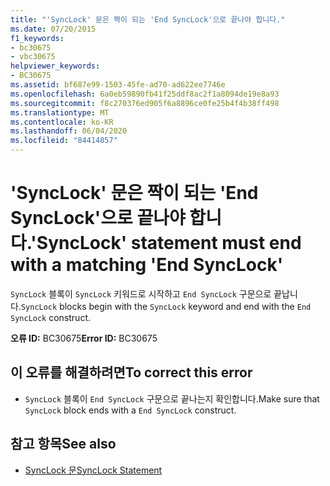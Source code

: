 ```yaml
---
title: "'SyncLock' 문은 짝이 되는 'End SyncLock'으로 끝나야 합니다."
ms.date: 07/20/2015
f1_keywords:
- bc30675
- vbc30675
helpviewer_keywords:
- BC30675
ms.assetid: bf687e99-1503-45fe-ad70-ad622ee7746e
ms.openlocfilehash: 6a0eb59890fb41f25ddf8ac2f1a8094de19e8a93
ms.sourcegitcommit: f8c270376ed905f6a8896ce0fe25b4f4b38ff498
ms.translationtype: MT
ms.contentlocale: ko-KR
ms.lasthandoff: 06/04/2020
ms.locfileid: "84414857"
---
```

# <a name="synclock-statement-must-end-with-a-matching-end-synclock"></a><span data-ttu-id="c814e-102">'SyncLock' 문은 짝이 되는 'End SyncLock'으로 끝나야 합니다.</span><span class="sxs-lookup"><span data-stu-id="c814e-102">'SyncLock' statement must end with a matching 'End SyncLock'</span></span>
<span data-ttu-id="c814e-103">`SyncLock` 블록이 `SyncLock` 키워드로 시작하고 `End SyncLock` 구문으로 끝납니다.</span><span class="sxs-lookup"><span data-stu-id="c814e-103">`SyncLock` blocks begin with the `SyncLock` keyword and end with the `End SyncLock` construct.</span></span>  
  
 <span data-ttu-id="c814e-104">**오류 ID:** BC30675</span><span class="sxs-lookup"><span data-stu-id="c814e-104">**Error ID:** BC30675</span></span>  
  
## <a name="to-correct-this-error"></a><span data-ttu-id="c814e-105">이 오류를 해결하려면</span><span class="sxs-lookup"><span data-stu-id="c814e-105">To correct this error</span></span>  
  
- <span data-ttu-id="c814e-106">`SyncLock` 블록이 `End SyncLock` 구문으로 끝나는지 확인합니다.</span><span class="sxs-lookup"><span data-stu-id="c814e-106">Make sure that `SyncLock` block ends with a `End SyncLock` construct.</span></span>  
  
## <a name="see-also"></a><span data-ttu-id="c814e-107">참고 항목</span><span class="sxs-lookup"><span data-stu-id="c814e-107">See also</span></span>

- [<span data-ttu-id="c814e-108">SyncLock 문</span><span class="sxs-lookup"><span data-stu-id="c814e-108">SyncLock Statement</span></span>](../language-reference/statements/synclock-statement.md)
